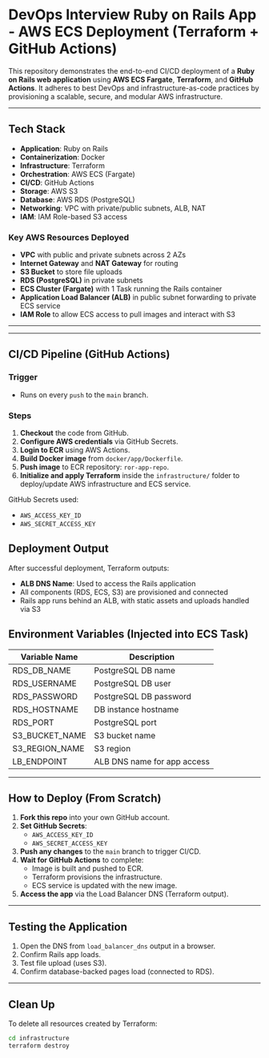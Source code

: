 # DevOps Interview Ruby on Rails App - AWS ECS Deployment (Terraform + GitHub Actions)

This repository demonstrates the end-to-end CI/CD deployment of a **Ruby on Rails web application** using **AWS ECS Fargate**, **Terraform**, and **GitHub Actions**. 
It adheres to best DevOps and infrastructure-as-code practices by provisioning a scalable, secure, and modular AWS infrastructure.

---

## Tech Stack

- **Application**: Ruby on Rails
- **Containerization**: Docker
- **Infrastructure**: Terraform
- **Orchestration**: AWS ECS (Fargate)
- **CI/CD**: GitHub Actions
- **Storage**: AWS S3
- **Database**: AWS RDS (PostgreSQL)
- **Networking**: VPC with private/public subnets, ALB, NAT
- **IAM**: IAM Role-based S3 access

### Key AWS Resources Deployed
- **VPC** with public and private subnets across 2 AZs
- **Internet Gateway** and **NAT Gateway** for routing
- **S3 Bucket** to store file uploads
- **RDS (PostgreSQL)** in private subnets
- **ECS Cluster (Fargate)** with 1 Task running the Rails container
- **Application Load Balancer (ALB)** in public subnet forwarding to private ECS service
- **IAM Role** to allow ECS access to pull images and interact with S3

---


---

## CI/CD Pipeline (GitHub Actions)

### Trigger
- Runs on every `push` to the `main` branch.

### Steps
1. **Checkout** the code from GitHub.
2. **Configure AWS credentials** via GitHub Secrets.
3. **Login to ECR** using AWS Actions.
4. **Build Docker image** from `docker/app/Dockerfile`.
5. **Push image** to ECR repository: `ror-app-repo`.
6. **Initialize and apply Terraform** inside the `infrastructure/` folder to deploy/update AWS infrastructure and ECS service.

GitHub Secrets used:
- `AWS_ACCESS_KEY_ID`
- `AWS_SECRET_ACCESS_KEY`

## Deployment Output

After successful deployment, Terraform outputs:
-  **ALB DNS Name**: Used to access the Rails application
-  All components (RDS, ECS, S3) are provisioned and connected
-  Rails app runs behind an ALB, with static assets and uploads handled via S3


## Environment Variables (Injected into ECS Task)

| Variable Name      | Description                        |
|--------------------|------------------------------------|
| RDS_DB_NAME        | PostgreSQL DB name                 |
| RDS_USERNAME       | PostgreSQL DB user                 |
| RDS_PASSWORD       | PostgreSQL DB password             |
| RDS_HOSTNAME       | DB instance hostname               |
| RDS_PORT           | PostgreSQL port                    |
| S3_BUCKET_NAME     | S3 bucket name                     |
| S3_REGION_NAME     | S3 region                          |
| LB_ENDPOINT        | ALB DNS name for app access        |

---

##  How to Deploy (From Scratch)

1. **Fork this repo** into your own GitHub account.
2. **Set GitHub Secrets**:
   - `AWS_ACCESS_KEY_ID`
   - `AWS_SECRET_ACCESS_KEY`
3. **Push any changes** to the `main` branch to trigger CI/CD.
4. **Wait for GitHub Actions** to complete:
   - Image is built and pushed to ECR.
   - Terraform provisions the infrastructure.
   - ECS service is updated with the new image.
5. **Access the app** via the Load Balancer DNS (Terraform output).

---

##  Testing the Application

1. Open the DNS from `load_balancer_dns` output in a browser.
2. Confirm Rails app loads.
3. Test file upload (uses S3).
4. Confirm database-backed pages load (connected to RDS).

---

##  Clean Up

To delete all resources created by Terraform:
```bash
cd infrastructure
terraform destroy


